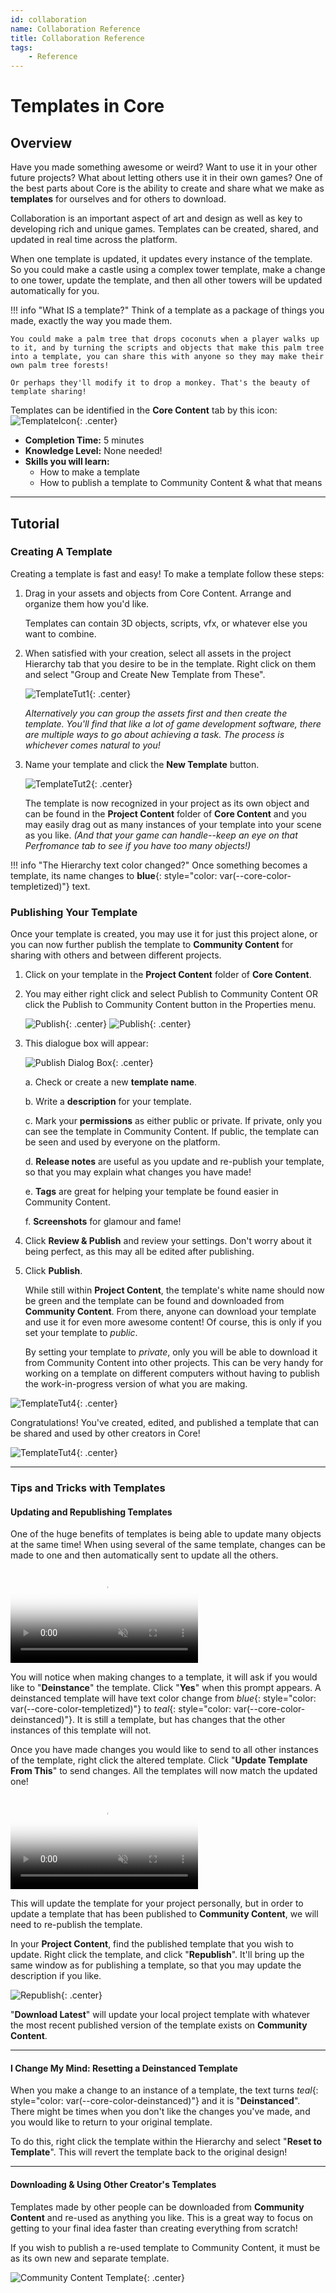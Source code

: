 ```yaml
---
id: collaboration
name: Collaboration Reference
title: Collaboration Reference
tags:
    - Reference
---
```


# Templates in Core

## Overview

Have you made something awesome or weird? Want to use it in your other future projects? What about letting others use it in their own games? One of the best parts about Core is the ability to create and share what we make as **templates** for ourselves and for others to download.

Collaboration is an important aspect of art and design as well as key to developing rich and unique games. Templates can be created, shared, and updated in real time across the platform.

When one template is updated, it updates every instance of the template. So you could make a castle using a complex tower template, make a change to one tower, update the template, and then all other towers will be updated automatically for you.

!!! info "What IS a template?"
    Think of a template as a package of things you made, exactly the way you made them.

    You could make a palm tree that drops coconuts when a player walks up to it, and by turning the scripts and objects that make this palm tree into a template, you can share this with anyone so they may make their own palm tree forests!

    Or perhaps they'll modify it to drop a monkey. That's the beauty of template sharing!

Templates can be identified in the **Core Content** tab by this icon: ![TemplateIcon](../img/EditorManual/UI/templateicon.png "Templates are signified by a set of three cubes."){: .center}

- **Completion Time:** 5 minutes
- **Knowledge Level:** None needed!
- **Skills you will learn:**
    - How to make a template
    - How to publish a template to Community Content & what that means

---

## Tutorial

### Creating A Template

Creating a template is fast and easy! To make a template follow these steps:

1. Drag in your assets and objects from Core Content. Arrange and organize them how you'd like.

     Templates can contain 3D objects, scripts, vfx, or whatever else you want to combine.

2. When satisfied with your creation, select all assets in the project Hierarchy tab that you desire to be in the template. Right click on them and select "Group and Create New Template from These".

      ![TemplateTut1](../img/EditorManual/UI/TemplateTut1.png "Right click all of your selected objects at once in the Hierarchy."){: .center}

      *Alternatively you can group the assets first and then create the template. You'll find that like a lot of game development software, there are multiple ways to go about achieving a task. The process is whichever comes natural to you!*

3. Name your template and click the **New Template** button.

     ![TemplateTut2](../img/EditorManual/UI/TemplateTut2.png "Pick somethin' catchy."){: .center}

     The template is now recognized in your project as its own object and can be found in the **Project Content** folder of **Core Content** and you may easily drag out as many instances of your template into your scene as you like. *(And that your game can handle--keep an eye on that Perfromance tab to see if you have too many objects!)*

!!! info "The Hierarchy text color changed?"
     Once something becomes a template, its name changes to **blue**{: style="color: var(--core-color-templetized)"} text.

### Publishing Your Template

Once your template is created, you may use it for just this project alone, or you can now further publish the template to **Community Content** for sharing with others and between different projects.

1. Click on your template in the **Project Content** folder of **Core Content**.

2. You may either right click and select Publish to Community Content OR click the Publish to Community Content button in the Properties menu.

     ![Publish](../img/EditorManual/UI/PublishToCC.png "Publish by right clicking--"){: .center}
     ![Publish](../img/EditorManual/UI/PublishToCC_properts.png "Or publish via the Properties window!"){: .center}

3. This dialogue box will appear:

     ![Publish Dialog Box](../img/EditorManual/Art/PublishtoCCBox.png "Fill this up with info about your template."){: .center}

     a. Check or create a new **template name**.

     b. Write a **description** for your template.

     c. Mark your **permissions** as either public or private. If private, only you can see the template in Community Content. If public, the template can be seen and used by everyone on the platform.

     d. **Release notes** are useful as you update and re-publish your template, so that you may explain what changes you have made!

     e. **Tags** are great for helping your template be found easier in Community Content.

     f. **Screenshots** for glamour and fame!

4. Click **Review & Publish** and review your settings. Don't worry about it being perfect, as this may all be edited after publishing.

5. Click **Publish**.

   While still within **Project Content**, the template's white name should now be green and the template can be found and downloaded from **Community Content**. From there, anyone can download your template and use it for even more awesome content! Of course, this is only if you set your template to *public*.

   By setting your template to *private*, only you will be able to download it from Community Content into other projects. This can be very handy for working on a template on different computers without having to publish the work-in-progress version of what you are making.

![TemplateTut4](../img/EditorManual/UI/greenUserTemplate.png "Your template has been greenlit!"){: .center}

Congratulations! You've created, edited, and published a template that can be shared and used by other creators in Core!

![TemplateTut4](../img/EditorManual/UI/TemplateTut6.png "image_tooltip"){: .center}

---

### Tips and Tricks with Templates

#### Updating and Republishing Templates

One of the huge benefits of templates is being able to update many objects at the same time! When using several of the same template, changes can be made to one and then automatically sent to update all the others.

<div class="mt-video">
    <video autoplay loop muted playsinline poster="img/EditorManual/Abilities/Gem.png">
        <source src="../img/EditorManual/Art/updateTemplate.mp4" type="video/mp4" />
    </video>
</div>

You will notice when making changes to a template, it will ask if you would like to "**Deinstance**" the template. Click "**Yes**" when this prompt appears.
A deinstanced template will have text color change from *blue*{: style="color: var(--core-color-templetized)"} to *teal*{: style="color: var(--core-color-deinstanced)"}. It is still a template, but has changes that the other instances of this template will not.

Once you have made changes you would like to send to all other instances of the template, right click the altered template. Click "**Update Template From This**" to send changes. All the templates will now match the updated one!

<div class="mt-video">
    <video autoplay loop muted playsinline poster="img/EditorManual/Abilities/Gem.png">
        <source src="../img/EditorManual/Art/updateTempFromThis.mp4" type="video/mp4" />
    </video>
</div>

This will update the template for your project personally, but in order to update a template that has been published to **Community Content**, we will need to re-publish the template.

In your **Project Content**, find the published template that you wish to update. Right click the template, and click "**Republish**". It'll bring up the same window as for publishing a template, so that you may update the description if you like.

![Republish](../img/EditorManual/Art/RepublishTemplate.png "Republish"){: .center}

"**Download Latest**" will update your local project template with whatever the most recent published version of the template exists on **Community Content**.

---

#### I Change My Mind: Resetting a Deinstanced Template

When you make a change to an instance of a template, the text turns *teal*{: style="color: var(--core-color-deinstanced)"} and it is "**Deinstanced**". There might be times when you don't like the changes you've made, and you would like to return to your original template.

To do this, right click the template within the Hierarchy and select "**Reset to Template**". This will revert the template back to the original design!

---

#### Downloading & Using Other Creator's Templates

Templates made by other people can be downloaded from **Community Content** and re-used as anything you like. This is a great way to focus on getting to your final idea faster than creating everything from scratch!

If you wish to publish a re-used template to Community Content, it must be as its own new and separate template.

![Community Content Template](../img/EditorManual/Art/CCtemplate.png "Community Content Template"){: .center}

